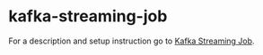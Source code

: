 # kafka-streaming-job
For a description and setup instruction go to [Kafka Streaming Job](https://awindest.github.io/kafka-streaming-job/).
